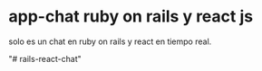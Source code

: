 # app-chat ruby on rails y react js 
solo es un chat en ruby on rails y react en tiempo real.

"# rails-react-chat" 
